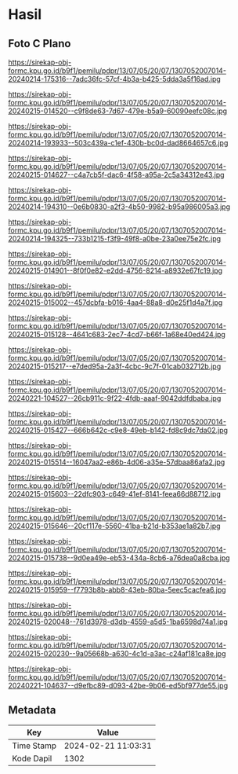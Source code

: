 # Hasil

## Foto C Plano

https://sirekap-obj-formc.kpu.go.id/b9f1/pemilu/pdpr/13/07/05/20/07/1307052007014-20240214-175316--7adc36fc-57cf-4b3a-b425-5dda3a5f16ad.jpg

https://sirekap-obj-formc.kpu.go.id/b9f1/pemilu/pdpr/13/07/05/20/07/1307052007014-20240215-014520--c9f8de63-7d67-479e-b5a9-60090eefc08c.jpg

https://sirekap-obj-formc.kpu.go.id/b9f1/pemilu/pdpr/13/07/05/20/07/1307052007014-20240214-193933--503c439a-c1ef-430b-bc0d-dad8664657c6.jpg

https://sirekap-obj-formc.kpu.go.id/b9f1/pemilu/pdpr/13/07/05/20/07/1307052007014-20240215-014627--c4a7cb5f-dac6-4f58-a95a-2c5a34312e43.jpg

https://sirekap-obj-formc.kpu.go.id/b9f1/pemilu/pdpr/13/07/05/20/07/1307052007014-20240214-194310--0e6b0830-a2f3-4b50-9982-b95a986005a3.jpg

https://sirekap-obj-formc.kpu.go.id/b9f1/pemilu/pdpr/13/07/05/20/07/1307052007014-20240214-194325--733b1215-f3f9-49f8-a0be-23a0ee75e2fc.jpg

https://sirekap-obj-formc.kpu.go.id/b9f1/pemilu/pdpr/13/07/05/20/07/1307052007014-20240215-014901--8f0f0e82-e2dd-4756-8214-a8932e67fc19.jpg

https://sirekap-obj-formc.kpu.go.id/b9f1/pemilu/pdpr/13/07/05/20/07/1307052007014-20240215-015002--457dcbfa-b016-4aa4-88a8-d0e25f1d4a7f.jpg

https://sirekap-obj-formc.kpu.go.id/b9f1/pemilu/pdpr/13/07/05/20/07/1307052007014-20240215-015128--4641c683-2ec7-4cd7-b66f-1a68e40ed424.jpg

https://sirekap-obj-formc.kpu.go.id/b9f1/pemilu/pdpr/13/07/05/20/07/1307052007014-20240215-015217--e7ded95a-2a3f-4cbc-9c7f-01cab032712b.jpg

https://sirekap-obj-formc.kpu.go.id/b9f1/pemilu/pdpr/13/07/05/20/07/1307052007014-20240221-104527--26cb911c-9f22-4fdb-aaaf-9042ddfdbaba.jpg

https://sirekap-obj-formc.kpu.go.id/b9f1/pemilu/pdpr/13/07/05/20/07/1307052007014-20240215-015427--666b642c-c9e8-49eb-b142-fd8c9dc7da02.jpg

https://sirekap-obj-formc.kpu.go.id/b9f1/pemilu/pdpr/13/07/05/20/07/1307052007014-20240215-015514--16047aa2-e86b-4d06-a35e-57dbaa86afa2.jpg

https://sirekap-obj-formc.kpu.go.id/b9f1/pemilu/pdpr/13/07/05/20/07/1307052007014-20240215-015603--22dfc903-c649-41ef-8141-feea66d88712.jpg

https://sirekap-obj-formc.kpu.go.id/b9f1/pemilu/pdpr/13/07/05/20/07/1307052007014-20240215-015646--20cf117e-5560-41ba-b21d-b353ae1a82b7.jpg

https://sirekap-obj-formc.kpu.go.id/b9f1/pemilu/pdpr/13/07/05/20/07/1307052007014-20240215-015738--9d0ea49e-eb53-434a-8cb6-a76dea0a8cba.jpg

https://sirekap-obj-formc.kpu.go.id/b9f1/pemilu/pdpr/13/07/05/20/07/1307052007014-20240215-015959--f7793b8b-abb8-43eb-80ba-5eec5cacfea6.jpg

https://sirekap-obj-formc.kpu.go.id/b9f1/pemilu/pdpr/13/07/05/20/07/1307052007014-20240215-020048--761d3978-d3db-4559-a5d5-1ba6598d74a1.jpg

https://sirekap-obj-formc.kpu.go.id/b9f1/pemilu/pdpr/13/07/05/20/07/1307052007014-20240215-020230--9a05668b-a630-4c1d-a3ac-c24af181ca8e.jpg

https://sirekap-obj-formc.kpu.go.id/b9f1/pemilu/pdpr/13/07/05/20/07/1307052007014-20240221-104637--d9efbc89-d093-42be-9b06-ed5bf977de55.jpg


## Metadata

| Key        | Value               |
| ---------- | ------------------- |
| Time Stamp | 2024-02-21 11:03:31 |
| Kode Dapil | 1302                |



